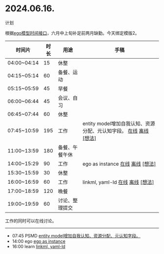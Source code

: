 # 2024.06.16.
计划  

根据[ego模型时间接口](https://gitee.com/hyg/blog/blob/master/timeflow.md)，六月中上旬补足前两月缺勤。今天绑定模版2。

| 时间片 | 时长 | 用途 | 手稿 |
| --- | --- | --- | --- |
| 04:00~04:14 | 15 | 休整 |  |
| 04:15~05:14 | 60 | 备餐、运动 |  |
| 05:15~05:59 | 45 | 早餐 |  |
| 06:00~06:44 | 45 | 会议、自习 |  |
| 06:45~07:44 | 60 | 休整 |  |
| 07:45~10:59 | 195 | 工作 | entity model增加自我认知、资源分配、元认知字段。  [在线](http://simp.ly/p/3GXNTh) [离线](../../draft/2024/06/20240616074500.md) <a href="mailto:huangyg@mars22.com?subject=关于2024.06.16.[entity model增加自我认知、资源分配、元认知字段。]任务&body=日期: 20240616%0D%0A序号: 5%0D%0A手稿:../../draft/2024/06/20240616074500.md%0D%0A---请勿修改邮件主题及以上内容 从下一行开始写您的想法---%0D%0A">[想法]</a> |
| 11:00~13:59 | 180 | 备餐、午餐午休 |  |
| 14:00~15:29 | 90 | 工作 | ego as instance  [在线](http://simp.ly/p/lsBYG9) [离线](../../draft/2024/06/20240616140000.md) <a href="mailto:huangyg@mars22.com?subject=关于2024.06.16.[ego as instance]任务&body=日期: 20240616%0D%0A序号: 7%0D%0A手稿:../../draft/2024/06/20240616140000.md%0D%0A---请勿修改邮件主题及以上内容 从下一行开始写您的想法---%0D%0A">[想法]</a> |
| 15:30~15:59 | 30 | 休整 |  |
| 16:00~16:59 | 60 | 工作 | linkml, yaml-ld  [在线](http://simp.ly/p/MpcbHD) [离线](../../draft/2024/06/20240616160000.md) <a href="mailto:huangyg@mars22.com?subject=关于2024.06.16.[linkml, yaml-ld]任务&body=日期: 20240616%0D%0A序号: 9%0D%0A手稿:../../draft/2024/06/20240616160000.md%0D%0A---请勿修改邮件主题及以上内容 从下一行开始写您的想法---%0D%0A">[想法]</a> |
| 17:00~18:59 | 120 | 晚餐 |  |
| 19:00~19:59 | 60 | 讨论、整理提交 |  |

工作的同时可以在线讨论。

---

- 07:45	PSMD  [entity model增加自我认知、资源分配、元认知字段。](../../../draft/2024/06/20240616074500.md)
- 14:00	ego  [ego as instance](../../../draft/2024/06/20240616140000.md)
- 16:00	learn  [linkml, yaml-ld](../../../draft/2024/06/20240616160000.md)
